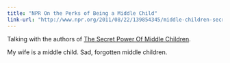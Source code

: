 ```yaml
---
title: "NPR On the Perks of Being a Middle Child"
link-url: "http://www.npr.org/2011/08/22/139854345/middle-children-secret-agents-of-change?ft=1&f=100"
---
```

<p>Talking with the authors of <a href="http://www.amazon.ca/gp/product/1594630801/ref=as_li_ss_tl?ie=UTF8&amp;tag=farawsoclos0a-20&amp;linkCode=as2&amp;camp=15121&amp;creative=390961&amp;creativeASIN=1594630801" title="" target="">The Secret Power Of Middle Children</a>.</p>
<p>My wife is a middle child. Sad, forgotten middle children.</p>
